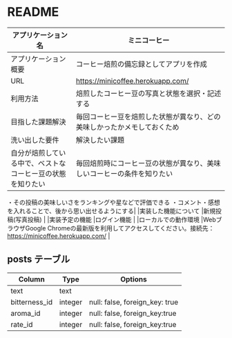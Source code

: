 # README


|アプリケーション名    |  ミニコーヒー  |
|-------------------|---------------------------------------------------------------------------------------------------------|
|アプリケーション概要   |コーヒー焙煎の備忘録としてアプリを作成                                                                          |
|URL                 |https://minicoffee.herokuapp.com/                                                                        |
|利用方法             |焙煎したコーヒー豆の写真と状態を選択・記述する                                                                  |
|目指した課題解決      |毎回コーヒー豆を焙煎した状態が異なり、どの美味しかったかメモしておくため                                             |
|洗い出した要件        | 解決したい課題|なぜその課題解決が必要か|課題を解決する実装|
|自分が焙煎している中で、ベストなコーヒー豆の状態を知りたい|毎回焙煎時にコーヒー豆の状態が異なり、美味しいコーヒーの条件を知りたい|・写真でコーヒー豆の状態を保存
・その投稿の美味しいさをランキングや星などで評価できる
・コメント・感想を入れることで、後から思い出せるようにする|
|実装した機能について   |新規投稿(写真投稿) |
|実装予定の機能        |ログイン機能  |
|ローカルでの動作環境   |WebブラウザGoogle Chromeの最新版を利用してアクセスしてください。接続先：https://minicoffee.herokuapp.com/ |



## posts テーブル

| Column           | Type       | Options                        |
| -----------------|------------|--------------------------------|
| text             | text       |                                |
| bitterness_id    | integer    | null: false, foreign_key: true |
| aroma_id         | integer    | null: false, foreign_key:true  |
| rate_id          | integer    | null: false, foreign_key:true  |
